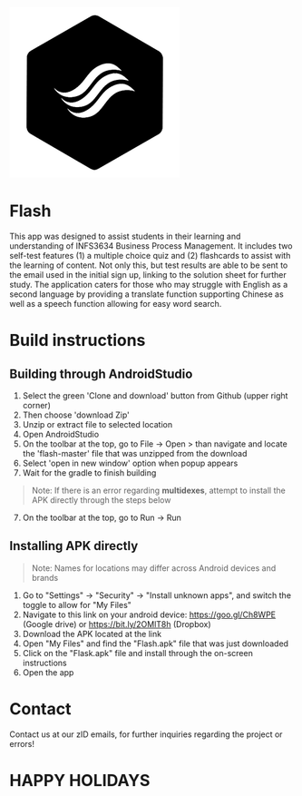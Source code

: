 ![alt text](https://raw.githubusercontent.com/z5075822/flash/master/app/src/main/res/drawable-mdpi/logo.png)

# Flash
This app was designed to assist students in their learning and understanding of INFS3634 Business Process Management. It includes two self-test features (1) a multiple choice quiz and (2) flashcards to assist with the learning of content. Not only this, but test results are able to be sent to the email used in the initial sign up, linking to the solution sheet for further study. The application caters for those who may struggle with English as a second language by providing a translate function supporting Chinese as well as a speech function allowing for easy word search. 
 

# Build instructions
## Building through AndroidStudio
1) Select the green 'Clone and download' button from Github (upper right corner)
2) Then choose 'download Zip' 
2) Unzip or extract file to selected location
3) Open AndroidStudio 
4) On the toolbar at the top, go to File -> Open > than navigate and locate the 'flash-master' file that was unzipped from the download
5) Select 'open in new window' option when popup appears
6) Wait for the gradle to finish building
> Note: If there is an error regarding **multidexes**, attempt to install the APK directly through the steps below
7) On the toolbar at the top, go to Run -> Run
 
 
 
## Installing APK directly
> Note: Names for locations may differ across Android devices and brands
1) Go to "Settings" -> "Security" -> "Install unknown apps", and switch the toggle to allow for "My Files"
2) Navigate to this link on your android device: https://goo.gl/Ch8WPE (Google drive) or https://bit.ly/2OMlT8h (Dropbox)
3) Download the APK located at the link
4) Open "My Files" and find the "Flash.apk" file that was just downloaded
5) Click on the "Flask.apk" file and install through the on-screen instructions
6) Open the app

 
  
# Contact
Contact us at our zID emails, for further inquiries regarding the project or errors!
 
 
# HAPPY HOLIDAYS

